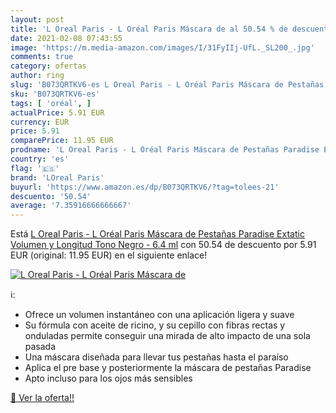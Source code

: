 ```yaml
---
layout: post
title: 'L Oreal Paris - L Oréal Paris Máscara de al 50.54 % de descuento'
date: 2021-02-08 07:43:55
image: 'https://m.media-amazon.com/images/I/31FyIIj-UfL._SL200_.jpg'
comments: true
category: ofertas
author: ring
slug: 'B073QRTKV6-es L Oreal Paris - L Oréal Paris Máscara de Pestañas Paradise...'
sku: 'B073QRTKV6-es'
tags: [ 'oréal', ]
actualPrice: 5.91 EUR
currency: EUR
price: 5.91
comparePrice: 11.95 EUR
prodname: 'L Oreal Paris - L Oréal Paris Máscara de Pestañas Paradise Extatic Volumen y Longitud  Tono Negro - 6.4 ml'
country: 'es'
flag: '🇪🇸'
brand: 'LOreal Paris'
buyurl: 'https://www.amazon.es/dp/B073QRTKV6/?tag=tolees-21'
descuento: '50.54'
average: '7.35916666666667'
---
```


Está [L Oreal Paris - L Oréal Paris Máscara de Pestañas Paradise Extatic Volumen y Longitud  Tono Negro - 6.4 ml](https://www.amazon.es/dp/B073QRTKV6/?tag=tolees-21) con 50.54 de descuento por 5.91 EUR (original: 11.95 EUR) en el siguiente enlace!

[![L Oreal Paris - L Oréal Paris Máscara de](https://m.media-amazon.com/images/I/31FyIIj-UfL._SL200_.jpg)](https://www.amazon.es/dp/B073QRTKV6/?tag=tolees-21)

ℹ️:

- Ofrece un volumen instantáneo con una aplicación ligera y suave
- Su fórmula con aceite de ricino, y su cepillo con fibras rectas y onduladas permite conseguir una mirada de alto impacto de una sola pasada
- Una máscara diseñada para llevar tus pestañas hasta el paraíso
- Aplica el pre base y posteriormente la máscara de pestañas Paradise
- Apto incluso para los ojos más sensibles

[🛒 Ver la oferta!!](https://www.amazon.es/dp/B073QRTKV6/?tag=tolees-21)
